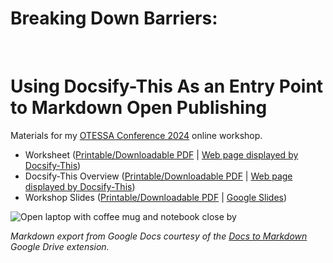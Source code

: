 <h1>Breaking Down Barriers:</h1><br><h1>Using Docsify-This As an Entry Point to Markdown Open Publishing</h1> 

Materials for my [OTESSA Conference 2024](https://otessa.org/2024/) online workshop.

- Worksheet ([Printable/Downloadable PDF](https://paulhibbitts.github.io/otessa-2024/worksheet.pdf) | [Web page displayed by Docsify-This](https://docsify-this.net/?basePath=https://raw.githubusercontent.com/paulhibbitts/otessa-2024/main/pages&homepage=worksheet.md&browser-tab-title=Worksheet%20-%20Breaking%20Down%20Barriers&header-weight=600&dark-mode=true))
- Docsify-This Overview ([Printable/Downloadable PDF](https://paulhibbitts.github.io/otessa-2024/introduction-to-docsify-this.pdf) | [Web page displayed by Docsify-This](https://docsify-this.net/?basePath=https://raw.githubusercontent.com/paulhibbitts/otessa-2024/main/pages&homepage=introduction-to-docsify-this.md&edit-link=https://github.com/paulhibbitts/otessa-2024/blob/main/pages/introduction-to-docsify-this.md&sidebar=true&edit-link-text=Suggest%20an%20Edit%20on%20GitHub&browser-tab-title=Introduction%20to%20Publishing%20with%20Docsify-This&header-weight=600&dark-mode=true&coverpage=_coverpage.md))
- Workshop Slides ([Printable/Downloadable PDF](https://paulhibbitts.github.io/otessa-2024/slides.pdf) | [Google Slides](https://docs.google.com/presentation/d/1emFKCI_DRlCqCVbaaawPZoa5AdVY2UC-I6_s0WK7a64/edit?usp=sharing))

![Open laptop with coffee mug and notebook close by](http://otessa.org/2024/files/2023/10/nick-morrison-FHnnjk1Yj7Y-unsplash-scaled.jpg ':class=banner-tall-image')

_Markdown export from Google Docs courtesy of the *[Docs to Markdown](https://workspace.google.com/marketplace/app/docs_to_markdown/700168918607)* Google Drive extension._
